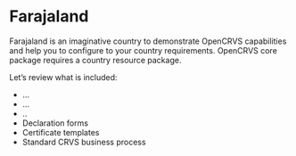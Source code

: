 # Farajaland

Farajaland is an imaginative country to demonstrate OpenCRVS capabilities and help you to configure to your country requirements. OpenCRVS core package requires a country resource package.&#x20;

Let’s review what is included:

* …
* …
* ..
* Declaration forms
* Certificate templates
* Standard CRVS business process
